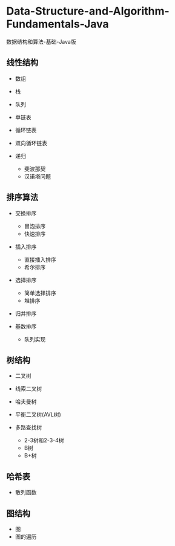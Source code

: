 # Data-Structure-and-Algorithm-Fundamentals-Java
数据结构和算法-基础-Java版
## 线性结构
- 数组
- 栈
- 队列
- 单链表
- 循环链表
- 双向循环链表
- 递归

    + 斐波那契
    + 汉诺塔问题
## 排序算法
- 交换排序

    + 冒泡排序
    + 快速排序
- 插入排序

    + 直接插入排序
    + 希尔排序
- 选择排序

    + 简单选择排序
    + 堆排序
- 归并排序
- 基数排序
    
    + 队列实现
## 树结构
- 二叉树
- 线索二叉树
- 哈夫曼树
- 平衡二叉树(AVL树)
- 多路查找树

    + 2-3树和2-3-4树
    + B树
    + B+树
## 哈希表
- 散列函数
## 图结构
- 图
- 图的遍历
